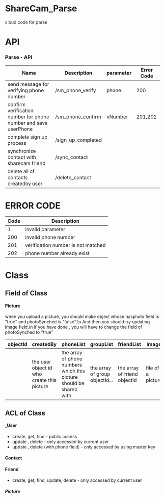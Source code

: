# ShareCam_Parse

cloud code for parse


# API 

### Parse - API

| Name | Description| parameter |Error Code |
| ------------- | ----------- | ----------- |----------- |
| send message for verifying phone number | /sm_phone_verify| phone | 200 |
| confirm verification number for phone number and save userPhone |  /sm_phone_confirm| vNumber | 201,202 |
| complete sign up process | /sign_up_completed | | | 
| synchronize contact with sharecam friend | /sync_contact | | |
| delete all of contacts createdby user | /delete_contact | | |

# ERROR CODE

|Code|Description| 
| ------------- | ----------- |
| 1 |  invalid parameter   |
| 200 | invalid phone number |
| 201 | verification number is not matched |
| 202 | phone number already exist |

# Class
## Field of Class

#### Picture

when you upload a picture, you should make object whose hasphoto field is "true" and photoSynched is "false".\n
And then you should try updating image field.\n
if you have done , you will have to change the field of photoSynched to "true"

|objectId|createdBy|phoneList|groupList|friendList|image|hasPhoto|photoSynched|
| ------------- | ----------- |------------- | ----------- |------------- | ----------- |------------- | ----------- |
||the user object id who create this picture|the array of phone numbers which this picture should be shared with|the array of group objectId...|the array of friend objectId | file of a picture| true if this object should have a picture | true if image filed has a picture file|





## ACL of Class

#### _User
- create, get, find  - public access
- update , delete - only accessed by current user
- update , delete (with phone field) - only accessed by using master key 

#### Contact

#### Friend
- create, get, find, update, delete - only accessed by current user

##### Picture



  
